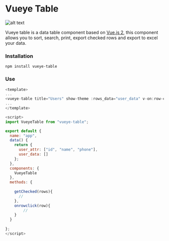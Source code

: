 # Vueye Table
![alt text](https://github.com/boussadjra/vueye-table/blob/master/src/assets/vueye.png)

Vueye table is a data table component based on [Vue.js 2](http://vuejs.org),
this component allows you to sort, search, print, export checked rows and export to excel 
your data.

### Installation
```
npm install vueye-table
```
### Use

```js
<template>
...
<vueye-table title="Users" show-theme :rows_data="user_data" v-on:row-clikc="onrowclick" v-on:checked-rows="getChecked"></vueye-table>
...
</template>

<script>
import VueyeTable from "vueye-table";

export default {
  name: "app",
  data() {
    return {
      user_attr: ["id", "name", "phone"],
      user_data: []
    };
  },
  components: {
    VueyeTable
  },
  methods: {
   
    getChecked(rows){
      //
    },
    onrowclick(row){
        //
    }
  }
 
};
</script>


```
